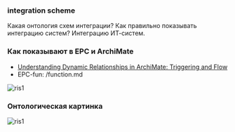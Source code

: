### integration scheme
Какая онтология схем интеграции? Как правильно показывать интеграцию систем? Интеграцию ИТ-систем.

### Как показывают в EPC и ArchiMate
- [Understanding Dynamic Relationships in ArchiMate: Triggering and Flow](https://www.archimetric.com/understanding-dynamic-relationships-in-archimate-triggering-and-flow/)
- EPC-fun: /function.md

![ris1](fff)

### Онтологическая картинка

![ris1](fff)


